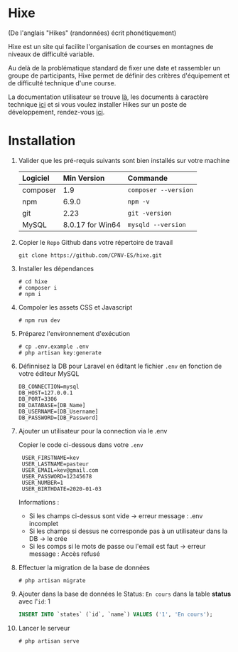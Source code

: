 # Hixe

(De l'anglais "Hikes" (randonnées) écrit phonétiquement)

Hixe est un site qui facilite l'organisation de courses en montagnes de niveaux de difficulté variable.

Au delà de la problématique standard de fixer une date et rassembler un groupe de participants, Hixe permet de définir des critères d'équipement et de difficulté technique d'une course.

La documentation utilisateur se trouve [là](https://github.com/CPNV-ES/hixe/tree/master/docs/user), les documents à caractère technique [ici](https://github.com/CPNV-ES/hixe/tree/master/docs/technical) et si vous voulez installer Hikes sur un poste de développement, rendez-vous [ici](https://github.com/CPNV-ES/hixe/tree/master/docs/install).

# Installation

1. Valider que les pré-requis suivants sont bien installés sur votre machine
   
    | Logiciel | Min Version      | Commande             |
    | :------- | :--------------- | :------------------- |
    | composer | 1.9              | `composer --version` |
    | npm      | 6.9.0            | `npm -v`             |
    | git      | 2.23             | `git -version`       |
    | MySQL    | 8.0.17 for Win64 | `mysqld --version`   |

2. Copier le `Repo` Github dans votre répertoire de travail
    ```
    git clone https://github.com/CPNV-ES/hixe.git
    ```
3. Installer les dépendances
    ```
    # cd hixe
    # composer i
    # npm i
    ```
4. Compoler les assets CSS et Javascript
    ```
    # npm run dev
    ```
5. Préparez l'environnement d'exécution
    ```
    # cp .env.example .env
    # php artisan key:generate
    ```
6. Définnisez la DB pour Laravel en éditant le fichier `.env` en fonction de votre éditeur MySQL
    ```
    DB_CONNECTION=mysql
    DB_HOST=127.0.0.1
    DB_PORT=3306
    DB_DATABASE=[DB_Name]
    DB_USERNAME=[DB_Username]
    DB_PASSWORD=[DB_Password]
    ```
7. Ajouter un utilisateur pour la connection via le .env
   
   Copier le code ci-dessous dans votre `.env`
   ```
    USER_FIRSTNAME=kev
    USER_LASTNAME=pasteur
    USER_EMAIL=kev@gmail.com
    USER_PASSWORD=12345678
    USER_NUMBER=1
    USER_BIRTHDATE=2020-01-03
   ```
    Informations :

    - Si les champs ci-dessus sont vide -> erreur message : .env incomplet
    - Si les champs si dessus ne corresponde pas à un utilisateur dans la DB -> le crée
    - Si les comps si le mots de passe ou l'email est faut -> erreur message : Accès refusé

8. Effectuer la migration de la base de données
    ```
    # php artisan migrate
    ```
9. Ajouter dans la base de données le Status: `En cours` dans la table **status** avec l'`id`: 1
    ```sql
    INSERT INTO `states` (`id`, `name`) VALUES ('1', 'En cours');
    ```
10. Lancer le serveur
    ```
    # php artisan serve
    ```